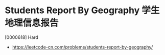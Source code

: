 # Students Report By Geography 学生地理信息报告

[0000618] Hard

- https://leetcode-cn.com/problems/students-report-by-geography/
